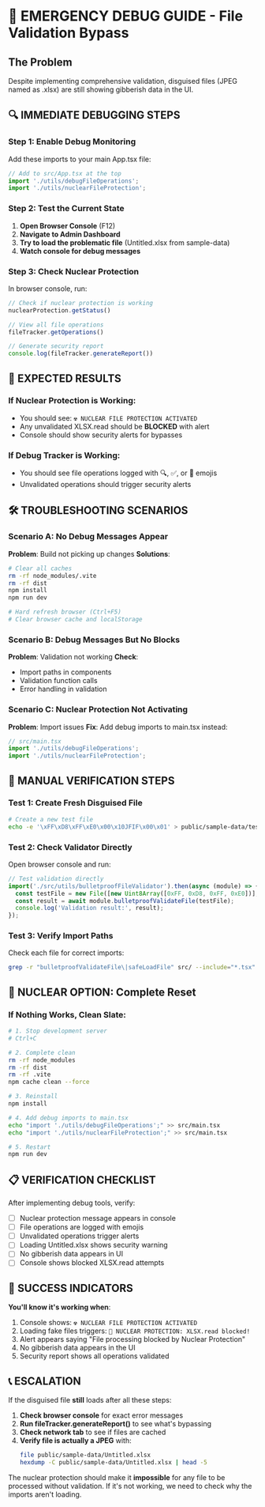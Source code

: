 # 🚨 EMERGENCY DEBUG GUIDE - File Validation Bypass

## The Problem
Despite implementing comprehensive validation, disguised files (JPEG named as .xlsx) are still showing gibberish data in the UI.

## 🔍 IMMEDIATE DEBUGGING STEPS

### Step 1: Enable Debug Monitoring
Add these imports to your main App.tsx file:

```typescript
// Add to src/App.tsx at the top
import './utils/debugFileOperations';
import './utils/nuclearFileProtection';
```

### Step 2: Test the Current State
1. **Open Browser Console** (F12)
2. **Navigate to Admin Dashboard**
3. **Try to load the problematic file** (Untitled.xlsx from sample-data)
4. **Watch console for debug messages**

### Step 3: Check Nuclear Protection
In browser console, run:
```javascript
// Check if nuclear protection is working
nuclearProtection.getStatus()

// View all file operations
fileTracker.getOperations()

// Generate security report
console.log(fileTracker.generateReport())
```

## 🚨 EXPECTED RESULTS

### If Nuclear Protection is Working:
- You should see: `☢️ NUCLEAR FILE PROTECTION ACTIVATED`
- Any unvalidated XLSX.read should be **BLOCKED** with alert
- Console should show security alerts for bypasses

### If Debug Tracker is Working:
- You should see file operations logged with 🔍, ✅, or 🚨 emojis
- Unvalidated operations should trigger security alerts

## 🛠️ TROUBLESHOOTING SCENARIOS

### Scenario A: No Debug Messages Appear
**Problem**: Build not picking up changes
**Solutions**:
```bash
# Clear all caches
rm -rf node_modules/.vite
rm -rf dist
npm install
npm run dev

# Hard refresh browser (Ctrl+F5)
# Clear browser cache and localStorage
```

### Scenario B: Debug Messages But No Blocks
**Problem**: Validation not working
**Check**:
- Import paths in components
- Validation function calls
- Error handling in validation

### Scenario C: Nuclear Protection Not Activating
**Problem**: Import issues
**Fix**: Add debug imports to main.tsx instead:
```typescript
// src/main.tsx
import './utils/debugFileOperations';
import './utils/nuclearFileProtection';
```

## 🔧 MANUAL VERIFICATION STEPS

### Test 1: Create Fresh Disguised File
```bash
# Create a new test file
echo -e '\xFF\xD8\xFF\xE0\x00\x10JFIF\x00\x01' > public/sample-data/test-fake.xlsx
```

### Test 2: Check Validator Directly
Open browser console and run:
```javascript
// Test validation directly
import('./src/utils/bulletproofFileValidator').then(async (module) => {
  const testFile = new File([new Uint8Array([0xFF, 0xD8, 0xFF, 0xE0])], 'test.xlsx');
  const result = await module.bulletproofValidateFile(testFile);
  console.log('Validation result:', result);
});
```

### Test 3: Verify Import Paths
Check each file for correct imports:
```bash
grep -r "bulletproofValidateFile\|safeLoadFile" src/ --include="*.tsx" --include="*.ts"
```

## 🚀 NUCLEAR OPTION: Complete Reset

### If Nothing Works, Clean Slate:

```bash
# 1. Stop development server
# Ctrl+C

# 2. Complete clean
rm -rf node_modules
rm -rf dist
rm -rf .vite
npm cache clean --force

# 3. Reinstall
npm install

# 4. Add debug imports to main.tsx
echo "import './utils/debugFileOperations';" >> src/main.tsx
echo "import './utils/nuclearFileProtection';" >> src/main.tsx

# 5. Restart
npm run dev
```

## 📋 VERIFICATION CHECKLIST

After implementing debug tools, verify:

- [ ] Nuclear protection message appears in console
- [ ] File operations are logged with emojis
- [ ] Unvalidated operations trigger alerts
- [ ] Loading Untitled.xlsx shows security warning
- [ ] No gibberish data appears in UI
- [ ] Console shows blocked XLSX.read attempts

## 🎯 SUCCESS INDICATORS

**You'll know it's working when**:
1. Console shows: `☢️ NUCLEAR FILE PROTECTION ACTIVATED`
2. Loading fake files triggers: `🚨 NUCLEAR PROTECTION: XLSX.read blocked!`
3. Alert appears saying "File processing blocked by Nuclear Protection"
4. No gibberish data appears in the UI
5. Security report shows all operations validated

## 📞 ESCALATION

If the disguised file **still** loads after all these steps:

1. **Check browser console** for exact error messages
2. **Run fileTracker.generateReport()** to see what's bypassing
3. **Check network tab** to see if files are cached
4. **Verify file is actually a JPEG** with:
   ```bash
   file public/sample-data/Untitled.xlsx
   hexdump -C public/sample-data/Untitled.xlsx | head -5
   ```

The nuclear protection should make it **impossible** for any file to be processed without validation. If it's not working, we need to check why the imports aren't loading.
